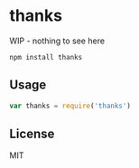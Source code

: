 # thanks

WIP - nothing to see here

```
npm install thanks
```

## Usage

``` js
var thanks = require('thanks')
```

## License

MIT
